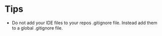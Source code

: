 # Tips
* Do not add your IDE files to your repos .gitignore file. Instead add them to a global .gitignore file.